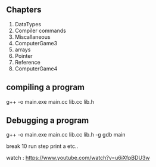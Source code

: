 ## Chapters

1) DataTypes
2) Compiler commands
3) Miscallaneous
4) ComputerGame3
5) arrays
6) Pointer
7) Reference
8) ComputerGame4




compiling a program
----------------------

g++ -o main.exe main.cc lib.cc lib.h


Debugging a program
---------------------
g++ -o main.exe main.cc lib.cc lib.h -g
gdb main

break 10
run
step
print a
etc..

watch : https://www.youtube.com/watch?v=u6iXfpBDU3w
